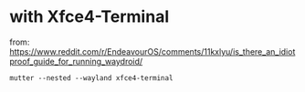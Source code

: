 # with Xfce4-Terminal
from: https://www.reddit.com/r/EndeavourOS/comments/11kxlyu/is_there_an_idiotproof_guide_for_running_waydroid/

```
mutter --nested --wayland xfce4-terminal
```
